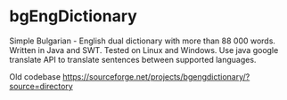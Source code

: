 # bgEngDictionary

Simple Bulgarian - English dual dictionary with more than 88 000 words. Written in Java and SWT. Tested on Linux and Windows. Use java google translate API to translate sentences between supported languages.

Old codebase https://sourceforge.net/projects/bgengdictionary/?source=directory
